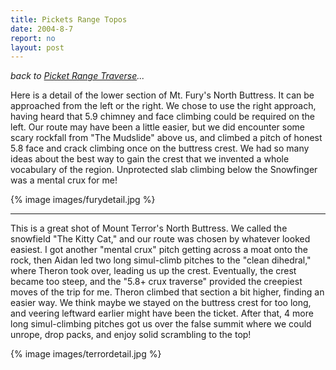 ```yaml
---
title: Pickets Range Topos
date: 2004-8-7
report: no
layout: post
---
```


_back to [Picket Range Traverse](/cma/2004/pickets.html)..._

Here is a detail of the lower section of Mt. Fury's North Buttress.
It can be approached from the left or the right. We chose to use the right
approach, having heard that 5.9 chimney and face climbing could be required
on the left. Our route may have been a little easier, but we did encounter
some scary rockfall from "The Mudslide" above us, and climbed a pitch of 
honest 5.8 face and crack climbing once on the buttress crest. We had so many
ideas about the best way to gain the crest that we invented a whole vocabulary
of the region. Unprotected slab climbing below the Snowfinger was a mental
crux for me!

{% image images/furydetail.jpg %}

---

This is a great shot of Mount Terror's North Buttress. We called the snowfield
"The Kitty Cat," and our route was chosen by whatever looked easiest. I got
another "mental crux" pitch getting across a moat onto the rock, then 
Aidan led two long simul-climb pitches to the "clean dihedral," where Theron
took over, leading us up the crest. Eventually, the crest became too steep,
and the "5.8+ crux traverse" provided the creepiest moves of the trip for me.
Theron climbed that section a bit higher, finding an easier way. We think
maybe we stayed on the buttress crest for too long, and veering leftward
earlier might have been the ticket. After that, 4 more long simul-climbing
pitches got us over the false summit where we could unrope, drop packs, and
enjoy solid scrambling to the top! 

{% image images/terrordetail.jpg %}
